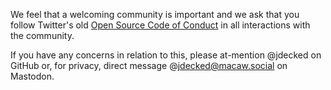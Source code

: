 We feel that a welcoming community is important and we ask that you follow Twitter's old
[Open Source Code of Conduct](https://github.com/twitter/.github/blob/main/code-of-conduct.md)
in all interactions with the community.

If you have any concerns in relation to this, please at-mention @jdecked on GitHub or, for privacy, direct message @jdecked@macaw.social on Mastodon.
